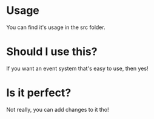 # Usage
You can find it's usage in the src folder.

# Should I use this?
If you want an event system that's easy to use, then yes!

# Is it perfect?
Not really, you can add changes to it tho!
